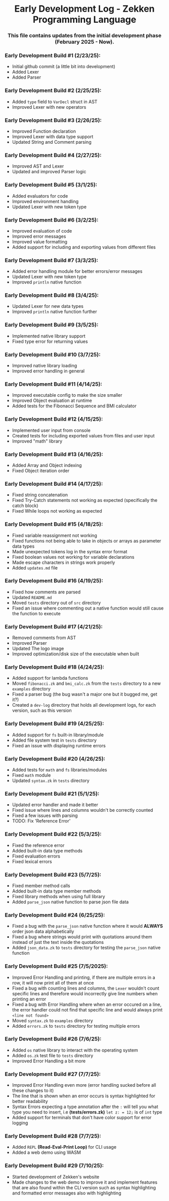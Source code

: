 <div align="center">

<h1>Early Development Log - Zekken Programming Language</h1>
<h3>This file contains updates from the initial development phase (February 2025 - Now).</h3>

</div>

### Early Development Build #1 (2/23/25):
- Initial github commit (a little bit into development)
- Added Lexer
- Added Parser

### Early Development Build #2 (2/25/25):
- Added `type` field to `VarDecl` struct in AST
- Improved Lexer with new operators

### Early Development Build #3 (2/26/25):
- Improved Function declaration
- Improved Lexer with data type support
- Updated String and Comment parsing

### Early Development Build #4 (2/27/25):
- Improved AST and Lexer
- Updated and improved Parser logic

### Early Development Build #5 (3/1/25):
- Added evaluators for code
- Improved environment handling
- Updated Lexer with new token type

### Early Development Build #6 (3/2/25):
- Improved evaluation of code
- Improved error messages
- Improved value formatting
- Added support for including and exporting values from different files

### Early Development Build #7 (3/3/25):
- Added error handling module for better errors/error messages
- Updated Lexer with new token type
- Improved `println` native function

### Early Development Build #8 (3/4/25):
- Updated Lexer for new data types
- Improved `println` native function further

### Early Development Build #9 (3/5/25):
- Implemented native library support
- Fixed type error for returning values

### Early Development Build #10 (3/7/25):
- Improved native library loading
- Improved error handling in general

### Early Development Build #11 (4/14/25):
- Improved executable config to make the size smaller
- Improved Object evaluation at runtime
- Added tests for the Fibonacci Sequence and BMI calculator

### Early Development Build #12 (4/15/25):
- Implemented user input from console
- Created tests for including exported values from files and user input
- Improved "math" library

### Early Development Build #13 (4/16/25):
- Added Array and Object indexing
- Fixed Object iteration order

### Early Development Build #14 (4/17/25):
- Fixed string concatenation
- Fixed Try-Catch statements not working as expected (specifically the catch block)
- Fixed While loops not working as expected

### Early Development Build #15 (4/18/25):
- Fixed variable reassignment not working 
- Fixed functions not being able to take in objects or arrays as parameter data types
- Made unexpected tokens log in the syntax error format
- Fixed boolean values not working for variable declarations
- Made escape characters in strings work properly
- Added `updates.md` file

### Early Development Build #16 (4/19/25):
- Fixed how comments are parsed
- Updated `README.md`
- Moved `tests` directory out of `src` directory
- Fixed an issue where commenting out a native function would still cause the function to execute

### Early Development Build #17 (4/21/25):
- Removed comments from AST
- Improved Parser
- Updated The logo image
- Improved optimization/disk size of the executable when built

### Early Development Build #18 (4/24/25):
- Added support for lambda functions
- Moved `fibonacci.zk` and `bmi_calc.zk` from the `tests` directory to a new `examples` directory
- Fixed a parser bug (the bug wasn't a major one but it bugged me, get it?)
- Created a `dev-log` directory that holds all development logs, for each version, such as this version

### Early Development Build #19 (4/25/25):
- Added support for `fs` built-in library/module
- Added file system test in `tests` directory
- Fixed an issue with displaying runtime errors

### Early Development Build #20 (4/26/25):
- Added tests for `math` and `fs` libraries/modules
- Fixed `math` module
- Updated `syntax.zk` in `tests` directory

### Early Development Build #21 (5/1/25):
- Updated error handler and made it better
- Fixed issue where lines and columns wouldn't be correctly counted
- Fixed a few issues with parsing
- TODO: Fix 'Reference Error'

### Early Development Build #22 (5/3/25):
- Fixed the reference error
- Added built-in data type methods
- Fixed evaluation errors
- Fixed lexical errors

### Early Development Build #23 (5/7/25):
- Fixed member method calls
- Added built-in data type member methods
- Fixed library methods when using full library
- Added `parse_json` native function to parse json file data

### Early Development Build #24 (6/25/25):
- Fixed a bug with the `parse_json` native function where it would **ALWAYS** order json data alphabetically
- Fixed a bug where strings would print with quotations around them instead of just the text inside the quotations
- Added `json_data.zk` to `tests` directory for testing the `parse_json` native function

### Early Development Build #25 (7/5/2025):
- Improved Error Handling and printing, if there are multiple errors in a row, it will now print all of them at once
- Fixed a bug with counting lines and columns, the `Lexer` wouldn't count specific lines and therefore would incorrectly give line numbers when printing an error
- Fixed a bug with Error Handling where when an error occured on a line, the error handler could not find that specific line and would always print `<line not found>`
- Moved `syntax.zk` to `examples` directory
- Added `errors.zk` to `tests` directory for testing multiple errors

### Early Development Build #26 (7/6/25):
- Added `os` native library to interact with the operating system
- Added `os.zk` test file to `tests` directory
- Improved Error Handling a bit more

### Early Development Build #27 (7/7/25):
- Improved Error Handling even more (error handling sucked before all these changes to it)
- The line that is shown when an error occurs is syntax highlighted for better readability
- Syntax Errors expecting a type annotation after the `:` will tell you what type you need to insert, i.e **(tests/errors.zk)** `let z: = 12;` is of `int` type
- Added support for terminals that don't have color support for error logging

### Early Development Build #28 (7/7/25):
- Added `REPL` **(Read-Eval-Print Loop)** for CLI usage
- Added a web demo using WASM

### Early Development Build #29 (7/10/25):
- Started development of Zekken's website
- Made changes to the web demo to improve it and implement features that are also found within the CLI version such as syntax highlighting and formatted error messages also with highlighting